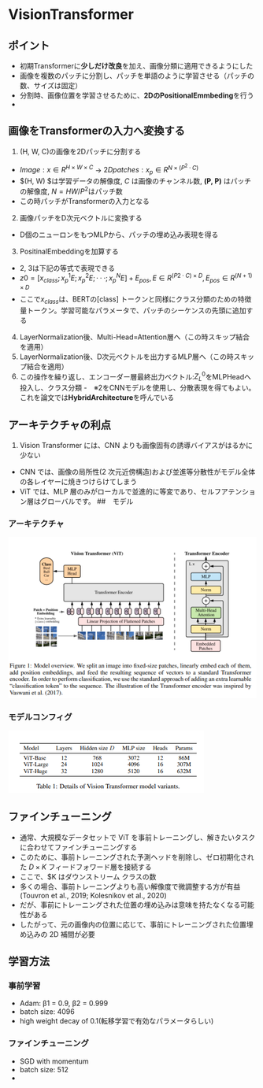 # VisionTransformer
## ポイント
- 初期Transformerに**少しだけ改良**を加え、画像分類に適用できるようにした
- 画像を複数のパッチに分割し、パッチを単語のように学習させる（パッチの数、サイズは固定）
- 分割時、画像位置を学習させるために、**2DのPositionalEmmbeding**を行う
- 
## 画像をTransformerの入力へ変換する
1. (H, W, C)の画像を2Dパッチに分割する
- $Image: x ∈ R^{H×W×C}$ → $2D patches: x_p ∈ R^{N×(P^2·C)}$
- $(H, W) $は学習データの解像度, $C$ は画像のチャンネル数, **(P, P)** はパッチの解像度, $N = HW/P^2$はパッチ数
- この時パッチがTransformerの入力となる
2. 画像パッチをD次元ベクトルに変換する
- D個のニューロンをもつMLPから、パッチの埋め込み表現を得る
3. PositinalEmbeddingを加算する
- 2, 3は下記の等式で表現できる
- $z0 = [x_{class}; x^1_pE; x^2_pE; · · · ; x^N_p E] + E_{pos},    E ∈ R^{(P2·C)×D}, E_{pos} ∈ R^{(N+1)×D}$
- ここで$x_{class}$は、BERTの[class] トークンと同様にクラス分類のための特徴量トークン。学習可能なパラメータで、パッチのシーケンスの先頭に追加する
4. LayerNormalization後、Multi-Head=Attention層へ（この時スキップ結合を適用）
5. LayerNormalization後、D次元ベクトルを出力するMLP層へ（この時スキップ結合を適用）
6. この操作を繰り返し、エンコーダー層最終出力ベクトル:$Z^0_L$をMLPHeadへ投入し、クラス分類
-　※2をCNNモデルを使用し、分散表現を得てもよい。これを論文では**HybridArchitecture**を呼んでいる
## アーキテクチャの利点
1. Vision Transformer には、CNN よりも画像固有の誘導バイアスがはるかに少ない
- CNN では、画像の局所性(2 次元近傍構造)および並進等分散性がモデル全体の各レイヤーに焼きつけらけてしまう
- ViT では、MLP 層のみがローカルで並進的に等変であり、セルフアテンション層はグローバルです。
##　モデル
### アーキテクチャ
<img alt="ViT" src=./image/vit.png></img>
### モデルコンフィグ
<img alt="ViT config" src=./image/vit_config.png></img>
## ファインチューニング
- 通常、大規模なデータセットで ViT を事前トレーニングし、解きたいタスクに合わせてファインチューニングする
- このために、事前トレーニングされた予測ヘッドを削除し、ゼロ初期化された $D × K$ フィードフォワード層を接続する
- ここで、$K はダウンストリーム クラスの数
- 多くの場合、事前トレーニングよりも高い解像度で微調整する方が有益(Touvron et al., 2019; Kolesnikov et al., 2020)
- だが、事前にトレーニングされた位置の埋め込みは意味を持たなくなる可能性がある
-  したがって、元の画像内の位置に応じて、事前にトレーニングされた位置埋め込みの 2D 補間が必要
## 学習方法
### 事前学習
- Adam: β1 = 0.9, β2 = 0.999
- batch size: 4096
- high weight decay of 0.1(転移学習で有効なパラメータらしい)
### ファインチューニング
- SGD with momentum
- batch size: 512
- 
